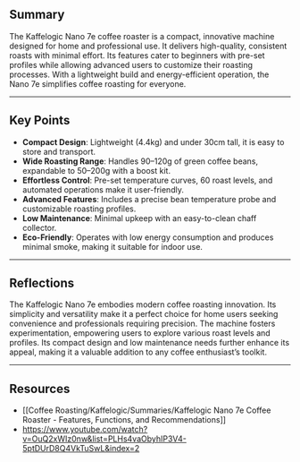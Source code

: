 ## Summary

The Kaffelogic Nano 7e coffee roaster is a compact, innovative machine designed for home and professional use. It delivers high-quality, consistent roasts with minimal effort. Its features cater to beginners with pre-set profiles while allowing advanced users to customize their roasting processes. With a lightweight build and energy-efficient operation, the Nano 7e simplifies coffee roasting for everyone.

---

## Key Points

- **Compact Design**: Lightweight (4.4kg) and under 30cm tall, it is easy to store and transport.
- **Wide Roasting Range**: Handles 90–120g of green coffee beans, expandable to 50–200g with a boost kit.
- **Effortless Control**: Pre-set temperature curves, 60 roast levels, and automated operations make it user-friendly.
- **Advanced Features**: Includes a precise bean temperature probe and customizable roasting profiles.
- **Low Maintenance**: Minimal upkeep with an easy-to-clean chaff collector.
- **Eco-Friendly**: Operates with low energy consumption and produces minimal smoke, making it suitable for indoor use.

---

## Reflections

The Kaffelogic Nano 7e embodies modern coffee roasting innovation. Its simplicity and versatility make it a perfect choice for home users seeking convenience and professionals requiring precision. The machine fosters experimentation, empowering users to explore various roast levels and profiles. Its compact design and low maintenance needs further enhance its appeal, making it a valuable addition to any coffee enthusiast’s toolkit.

---

## Resources
- [[Coffee Roasting/Kaffelogic/Summaries/Kaffelogic Nano 7e Coffee Roaster - Features, Functions, and Recommendations]]
- https://www.youtube.com/watch?v=OuQ2xWIz0nw&list=PLHs4vaObyhIP3V4-5ptDUrD8Q4VkTuSwL&index=2

